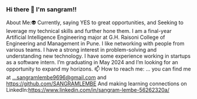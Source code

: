 ### Hi there 👋 I'm sangram!!
About Me:👽
Currently, saying YES to great opportunities, and Seeking to leverage my technical skills and further hone them. I am a final-year Artificial Intelligence Engineering major at G.H. Raisoni College of Engineering and Management in Pune. I like networking with people from various teams. I have a strong interest in problem-solving and understanding new technology. I have some experience working in startups as a software intern. I’m graduating in May 2024 and I’m looking for an opportunity to expand my horizons.
📫 How to reach me: ...
you can find me at ...sangramlembe9696@gmail.com and https://github.com/SANGRAMLEMBE
And making learning connections on LinkedIn:https://www.linkedin.com/in/sangram-lembe-56262320a/

<!--
**SANGRAMLEMBE/SANGRAMLEMBE** is a ✨ _special_ ✨ repository because its `README.md` (this file) appears on your GitHub profile.

Here are some ideas to get you started:

- 🔭 I’m currently working on ...
- 🌱 I’m currently learning ...
- 👯 I’m looking to collaborate on ...
- 🤔 I’m looking for help with ...
- 💬 Ask me about ...
- 📫 How to reach me: ...
you can find me at ...sangramlembe9696@gmail.com and https://github.com/SANGRAMLEMBE
And making learning connections on LinkedIn:https://www.linkedin.com/in/sangram-lembe-56262320a/
- 😄 Pronouns: ...
- ⚡ Fun fact: ...
-->
